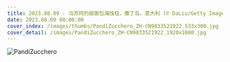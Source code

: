 ```yaml
---
title: 2023.08.09 - 马苏阿的甜面包海蚀柱，撒丁岛，意大利 (© DaLiu/Getty Images)
date: 2023.08.09 00:00:00
cover_index: /images/thumbs/PandiZucchero_ZH-CN9833521922_533x300.jpg
cover_detail: /images/PandiZucchero_ZH-CN9833521922_1920x1080.jpg
---
```


![PandiZucchero](/images/PandiZucchero_ZH-CN9833521922_1920x1080.jpg)
